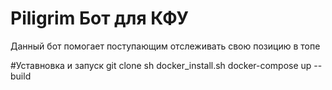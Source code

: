 # Piligrim Бот для КФУ

Данный бот помогает поступающим отслеживать свою позицию в топе

#Уставновка и запуск
git clone
sh docker_install.sh
docker-compose up --build
